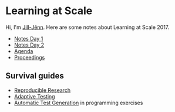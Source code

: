 # Learning at Scale

Hi, I'm [Jill-Jênn](https://jilljenn.github.io). Here are some notes about Learning at Scale 2017.

- [Notes Day 1](/las2017/notes)
- [Notes Day 2](/las2017/notes2)
- [Agenda](https://learningatscale.acm.org/las2017/agenda/detailed-agenda/)
- [Proceedings](http://dl.acm.org/citation.cfm?id=3051457&preflayout=flat)

## Survival guides

- [Reproducible Research](/las2017/reproducible-research)
- [Adaptive Testing](/las2017/adaptive-testing)
- [Automatic Test Generation](/las2017/adaptive-testing) in programming exercises
